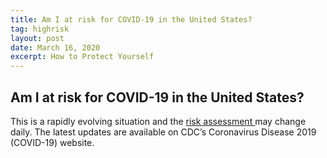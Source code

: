 ```yaml
---
title: Am I at risk for COVID-19 in the United States?
tag: highrisk
layout: post
date: March 16, 2020
excerpt: How to Protect Yourself
---
```


<h2> Am I at risk for COVID-19 in the United States?</h2>
This is a rapidly evolving situation and the <a href="https://www.cdc.gov/coronavirus/2019-ncov/cases-updates/summary.html#risk-assessment"> risk assessment </a> may change daily. The latest updates are available on CDC’s 
Coronavirus Disease 2019 (COVID-19) website.

